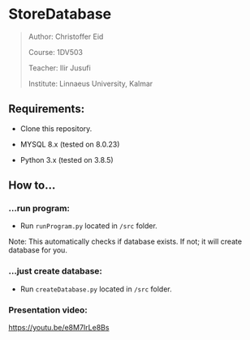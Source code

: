 # StoreDatabase

> Author: Christoffer Eid
>
> Course: 1DV503
>
> Teacher: Ilir Jusufi
>
> Institute: Linnaeus University, Kalmar

## Requirements:

  * Clone this repository.

  * MYSQL 8.x (tested on 8.0.23)

  * Python 3.x (tested on 3.8.5)

## How to...
### ...run program:
  * Run `runProgram.py` located in `/src` folder.

Note: This automatically checks if database exists. If not; it will create database for you. 

### ...just create database:
  * Run `createDatabase.py` located in `/src` folder.

### Presentation video:
https://youtu.be/e8M7IrLe8Bs

